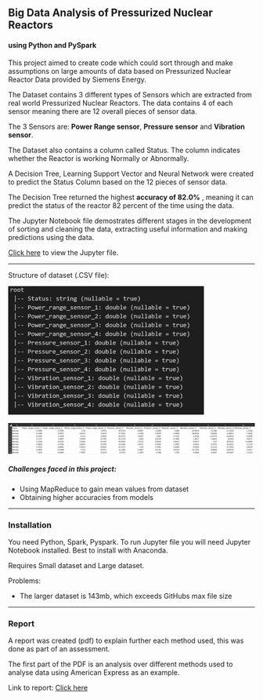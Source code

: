 ## Big Data Analysis of Pressurized Nuclear Reactors

#### using Python and PySpark



This project aimed to create code which could sort through and make assumptions on large amounts of data based on Pressurized Nuclear Reactor 
Data provided by Siemens Energy.

The Dataset contains 3 different types of Sensors which are extracted from real world Pressurized Nuclear Reactors.
The data contains 4 of each sensor meaning there are 12 overall pieces of sensor data.

The 3 Sensors are: **Power Range sensor**, **Pressure sensor** and **Vibration sensor**.

The Dataset also contains a column called Status. The column indicates whether the Reactor is working Normally or Abnormally.

A Decision Tree, Learning Support Vector and Neural Network were created to predict the Status Column based on the 12 pieces of sensor data.

The Decision Tree returned the highest **accuracy of 82.0%** , meaning it can predict the status of the reactor 82 percent of the time using the data. 



The Jupyter Notebook file demostrates different stages in the development of sorting and cleaning the data, extracting useful information 
and making predictions using the data.




[Click here](https://github.com/douglascarrie/Big-Data-Analysis-of-Pressurized-Nuclear-Reactors/blob/master/main.ipynb) to view the Jupyter file.
<br>

---

Structure of dataset (.CSV file):


<img src="https://github.com/douglascarrie/Big-Data-Analysis-of-Pressurized-Nuclear-Reactors/blob/master/Structure.png" alt="Example of structure" width="400"/>


![Example of dataset](https://github.com/douglascarrie/Big-Data-Analysis-of-Pressurized-Nuclear-Reactors/blob/master/Structure-grid.png)

##### Challenges faced in this project: 
- Using MapReduce to gain mean values from dataset 
- Obtaining higher accuracies from models


---
### Installation

You need Python, Spark, Pyspark. To run Jupyter file you will need Jupyter Notebook installed. 
Best to install with Anaconda.

Requires Small dataset and Large dataset.

Problems: 
- The larger dataset is 143mb, which exceeds GitHubs max file size

---

### Report

A report was created (pdf) to explain further each method used, this was done as part of an assessment.

The first part of the PDF is an analysis over different methods used to analyse data using American Express as an example.

Link to report: [Click here](https://github.com/douglascarrie/Big-Data-Analysis-of-Pressurized-Nuclear-Reactors/blob/master/Big%20Data%20analysis.pdf)



